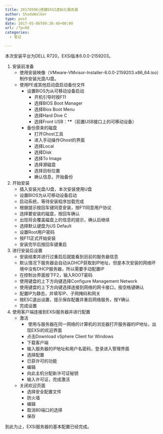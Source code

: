 ```yaml
---
title: 20170506|搭建EXSI虚拟化服务器
author: ShadoWalker
type: post
date: 2017-05-06T09:30:48+00:00
url: /?p=68
categories:
  - 笔记

---
```

本次安装平台为DELL R720，EXSi版本6.0.0-2159203。

  1. 安装前准备 
      * 使用安装映像（VMware-VMvisor-Installer-6.0.0-2159203.x86_64.iso）制作安装光盘/U盘。
      * 使用PE或其他启动盘启动备份文件 
          * 设置BIOS为从可移动设备启动 
              * 开机引导时按F11
              * 选择BIOS Boot Manager
              * 选择Bios Boot Menu
              * 选择Hard Dive C
              * 选择Front USB：\***\***（前置USB接口上的可移动设备）
          * 备份原来的磁盘 
              * 打开Ghost工具
              * 进入手动操作Ghost的界面
              * 选择Local
              * 选择Disk
              * 选择To Image
              * 选择源磁盘
              * 选择目标位置
              * 确认信息，开始备份
  2. 开始安装 
      * 插入安装光盘/U盘，本次安装使用U盘
      * 设置BIOS为从可移动设备启动
      * 启动系统，等待安装程序加载完成
      * 根据提示按回车键同意安装，按F11同意用户协议
      * 选择要安装的磁盘，按回车确认
      * 出现将会覆盖磁盘上的信息的提示，确认后继续
      * 选择默认键盘为US Default
      * 设置Root用户密码
      * 按F11正式开始安装
      * 安装完毕后按回车键重启
  3. 进行安装后设置 
      * 安装结束并进行过重启后就能看到目前的服务器信息
      * 默认情况下服务器会自动从DHCP获取到IP地址，但是本次安装的网络环境中没有DHCP服务器，所以需要手动配置IP
      * 在控制台界面按下F2，输入ROOT密码
      * 使用键盘的上下方向键选择Configure Management Network
      * 使用键盘的上下方向键选择连接到网络的网卡接口，按空格键确认
      * 配置IP为静态，并填写IP、子网掩码和网关
      * 按ESC退出设置，提示保存配置并重启网络服务，按Y确认
      * 完成设置
  4. 使用客户端连接到EXSi服务器并进行配置 
      * 激活 
          *  使用与服务器在同一网络的计算机的浏览器打开服务器的IP地址，出现EXSi的欢迎界面
          * 点击Download vSphere Client for Windows
          * 下载客户端
          * 输入服务器的IP地址和用户名密码，登录进入管理界面
          * 选择配置
          * 已获许可的功能
          * 编辑
          * 向此主机分配新许可证秘钥
          * 输入许可证，完成激活
      * 关闭欢迎页面 
          * 选择安全配置文件
          * 防火墙
          * 编辑
          * 取消80端口的选择
          * 保存

到此为止，EXSi服务器的基本配置已经完成。

&nbsp;